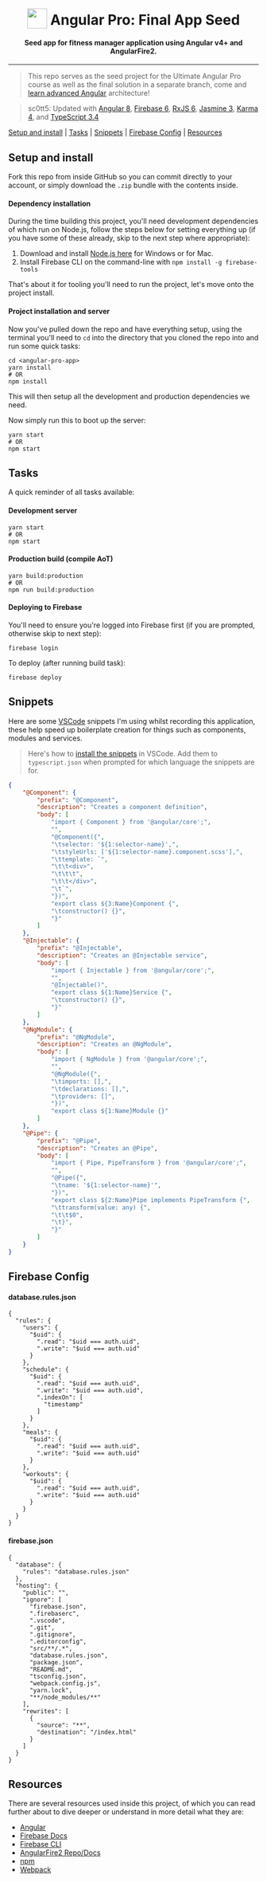 <h1 align="center">
<img width="40" valign="bottom" src="https://angular.io/assets/images/logos/angular/angular.svg">
Angular Pro: Final App Seed
</h1>
<h4 align="center">Seed app for fitness manager application using Angular v4+ and AngularFire2.</h4>

---

> This repo serves as the seed project for the Ultimate Angular Pro course as well as the final solution in a separate branch, come and [learn advanced Angular](https://ultimateangular.com/courses/) architecture!

> sc0tt5: Updated with [Angular 8](https://angular.io), [Firebase 6](https://firebase.google.com/), [RxJS 6](https://rxjs.dev/), [Jasmine 3](https://jasmine.github.io/), [Karma 4](https://karma-runner.github.io/latest/index.html), and [TypeScript 3.4](https://www.typescriptlang.org/)

[Setup and install](#setup-and-install) |
[Tasks](#tasks) |
[Snippets](#snippets) |
[Firebase Config](#firebase-config) |
[Resources](#resources)

## Setup and install

Fork this repo from inside GitHub so you can commit directly to your account, or simply download the `.zip` bundle with the contents inside.

#### Dependency installation

During the time building this project, you'll need development dependencies of which run on Node.js, follow the steps below for setting everything up (if you have some of these already, skip to the next step where appropriate):

1. Download and install [Node.js here](https://nodejs.org/en/download/) for Windows or for Mac.
2. Install Firebase CLI on the command-line with `npm install -g firebase-tools`

That's about it for tooling you'll need to run the project, let's move onto the project install.

#### Project installation and server

Now you've pulled down the repo and have everything setup, using the terminal you'll need to `cd` into the directory that you cloned the repo into and run some quick tasks:

```
cd <angular-pro-app>
yarn install
# OR
npm install
```

This will then setup all the development and production dependencies we need.

Now simply run this to boot up the server:

```
yarn start
# OR
npm start
```

## Tasks

A quick reminder of all tasks available:

#### Development server

```
yarn start
# OR
npm start
```

#### Production build (compile AoT)

```
yarn build:production
# OR
npm run build:production
```

#### Deploying to Firebase

You'll need to ensure you're logged into Firebase first (if you are prompted, otherwise skip to next step):

```
firebase login
```

To deploy (after running build task):

```
firebase deploy
```

## Snippets

Here are some [VSCode](https://code.visualstudio.com) snippets I'm using whilst recording this application, these help speed up boilerplate creation for things such as components, modules and services.

> Here's how to [install the snippets](https://code.visualstudio.com/docs/editor/userdefinedsnippets#_creating-your-own-snippets) in VSCode. Add them to `typescript.json` when prompted for which language the snippets are for.

```json
{
    "@Component": {
        "prefix": "@Component",
        "description": "Creates a component definition",
        "body": [
            "import { Component } from '@angular/core';",
            "",
            "@Component({",
            "\tselector: '${1:selector-name}',",
            "\tstyleUrls: ['${1:selector-name}.component.scss'],",
            "\ttemplate: `",
            "\t\t<div>",
            "\t\t\t",
            "\t\t</div>",
            "\t`",
            "})",
            "export class ${3:Name}Component {",
            "\tconstructor() {}",
            "}"
        ]
    },
    "@Injectable": {
        "prefix": "@Injectable",
        "description": "Creates an @Injectable service",
        "body": [
            "import { Injectable } from '@angular/core';",
            "",
            "@Injectable()",
            "export class ${1:Name}Service {",
            "\tconstructor() {}",
            "}"
        ]
    },
    "@NgModule": {
        "prefix": "@NgModule",
        "description": "Creates an @NgModule",
        "body": [
            "import { NgModule } from '@angular/core';",
            "",
            "@NgModule({",
            "\timports: [],",
            "\tdeclarations: [],",
            "\tproviders: []",
            "})",
            "export class ${1:Name}Module {}"
        ]
    },
    "@Pipe": {
        "prefix": "@Pipe",
        "description": "Creates an @Pipe",
        "body": [
            "import { Pipe, PipeTransform } from '@angular/core';",
            "",
            "@Pipe({",
            "\tname: '${1:selector-name}'",
            "})",
            "export class ${2:Name}Pipe implements PipeTransform {",
            "\ttransform(value: any) {",
            "\t\t$0",
            "\t}",
            "}"
        ]
    }
}
```

## Firebase Config

#### database.rules.json

```
{
  "rules": {
    "users": {
      "$uid": {
        ".read": "$uid === auth.uid",
        ".write": "$uid === auth.uid"
      }
    },
    "schedule": {
      "$uid": {
        ".read": "$uid === auth.uid",
        ".write": "$uid === auth.uid",
        ".indexOn": [
          "timestamp"
        ]
      }
    },
    "meals": {
      "$uid": {
        ".read": "$uid === auth.uid",
        ".write": "$uid === auth.uid"
      }
    },
    "workouts": {
      "$uid": {
        ".read": "$uid === auth.uid",
        ".write": "$uid === auth.uid"
      }
    }
  }
}
```

#### firebase.json

```
{
  "database": {
    "rules": "database.rules.json"
  },
  "hosting": {
    "public": "",
    "ignore": [
      "firebase.json",
      ".firebaserc",
      ".vscode",
      ".git",
      ".gitignore",
      ".editorconfig",
      "src/**/.*",
      "database.rules.json",
      "package.json",
      "README.md",
      "tsconfig.json",
      "webpack.config.js",
      "yarn.lock",
      "**/node_modules/**"
    ],
    "rewrites": [
      {
        "source": "**",
        "destination": "/index.html"
      }
    ]
  }
}
```

## Resources

There are several resources used inside this project, of which you can read further about to dive deeper or understand in more detail what they are:

-   [Angular](https://angular.io)
-   [Firebase Docs](https://firebase.google.com/docs/)
-   [Firebase CLI](https://firebase.google.com/docs/cli/)
-   [AngularFire2 Repo/Docs](https://github.com/angular/angularfire2)
-   [npm](https://www.npmjs.com/)
-   [Webpack](https://webpack.js.org/)
